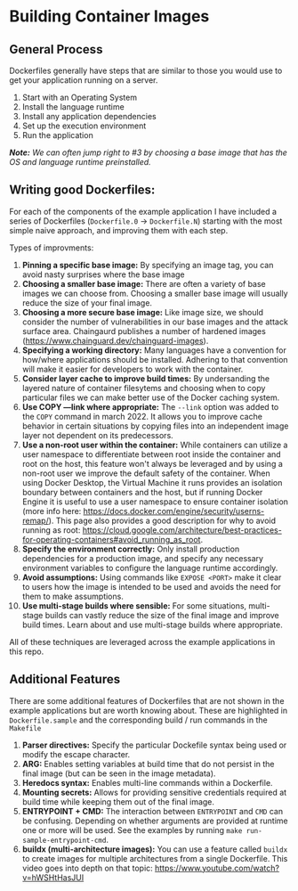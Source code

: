 # Building Container Images

## General Process

Dockerfiles generally have steps that are similar to those you would use to get your application running on a server.

1) Start with an Operating System
2) Install the language runtime
3) Install any application dependencies
4) Set up the execution environment
5) Run the application

***Note:** We can often jump right to #3 by choosing a base image that has the OS and language runtime preinstalled.*

## Writing good Dockerfiles:

For each of the components of the example application I have included a series of Dockerfiles (`Dockerfile.0` -> `Dockerfile.N`) starting with the most simple naive approach, and improving them with each step.

Types of improvments:
1) **Pinning a specific base image:** By specifying an image tag, you can avoid nasty surprises where the base image
2) **Choosing a smaller base image:** There are often a variety of base images we can choose from. Choosing a smaller base image will usually reduce the size of your final image.
3) **Choosing a more secure base image:** Like image size, we should consider the number of vulnerabilities in our base images and the attack surface area. Chaingaurd publishes a number of hardened images (https://www.chainguard.dev/chainguard-images).
4) **Specifying a working directory:** Many languages have a convention for how/where applications should be installed. Adhering to that convention will make it easier for developers to work with the container.
5) **Consider layer cache to improve build times:** By undersanding the layered nature of container filesytems and choosing when to copy particular files we can make better use of the Docker caching system.
6) **Use COPY —link where appropriate:** The `--link` option was added to the `COPY` command in march 2022. It allows you to improve cache behavior in certain situations by copying files into an independent image layer not dependent on its predecessors.
7) **Use a non-root user within the container:** While containers can utilize a user namespace to differentiate between root inside the container and root on the host, this feature won't always be leveraged and by using a non-root user we improve the default safety of the container. When using Docker Desktop, the Virtual Machine it runs provides an isolation boundary between containers and the host, but if running Docker Engine it is useful to use a user namespace to ensure container isolation (more info here: https://docs.docker.com/engine/security/userns-remap/). This page also provides a good description for why to avoid running as root: https://cloud.google.com/architecture/best-practices-for-operating-containers#avoid_running_as_root.
8) **Specify the environment correctly:** Only install production dependencies for a production image, and specify any necessary environment variables to configure the language runtime accordingly.
9) **Avoid assumptions:** Using commands like `EXPOSE <PORT>` make it clear to users how the image is intended to be used and avoids the need for them to make assumptions.
10) **Use multi-stage builds where sensible:** For some situations, multi-stage builds can vastly reduce the size of the final image and improve build times. Learn about and use multi-stage builds where appropriate.

All of these techniques are leveraged across the example applications in this repo.

## Additional Features

There are some additional features of Dockerfiles that are not shown in the example applications but are worth knowing about. These are highlighted in `Dockerfile.sample` and the corresponding build / run commands in the `Makefile`

1) **Parser directives:** Specify the particular Dockefile syntax being used or modify the escape character.
2) **ARG:** Enables setting variables at build time that do not persist in the final image (but can be seen in the image metadata).
3) **Heredocs syntax:** Enables multi-line commands within a Dockerfile.
4) **Mounting secrets:** Allows for providing sensitive credentials required at build time while keeping them out of the final image.
5) **ENTRYPOINT + CMD:** The interaction between `ENTRYPOINT` and `CMD` can be confusing. Depending on whether arguments are provided at runtime one or more will be used. See the examples by running `make run-sample-entrypoint-cmd`.
6) **buildx (multi-architecture images):** You can use a feature called `buildx` to create images for multiple architectures from a single Dockerfile. This video goes into depth on that topic: https://www.youtube.com/watch?v=hWSHtHasJUI


